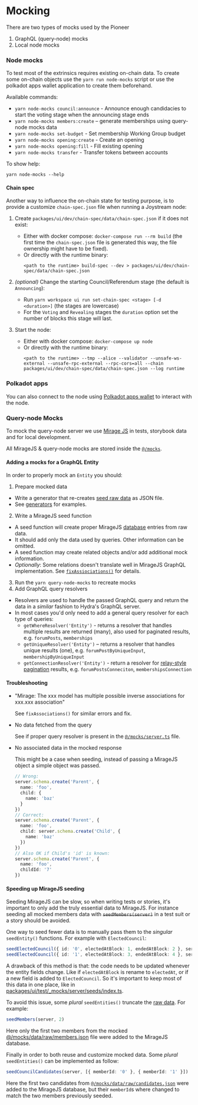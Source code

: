 # Mocking

There are two types of mocks used by the Pioneer

1. GraphQL (query-node) mocks
2. Local node mocks

### Node mocks

To test most of the extrinsics requires existing on-chain data. To create some on-chain objects use the `yarn run node-mocks` script or use the polkadot apps wallet application to create them beforehand.

Available commands:

- `yarn node-mocks council:announce` - Announce enough candidacies to start the voting stage when the announcing stage ends
- `yarn node-mocks members:create` – generate memberships using query-node mocks data
- `yarn node-mocks set-budget` - Set membership Working Group budget
- `yarn node-mocks opening:create` - Create an opening
- `yarn node-mocks opening:fill` - Fill existing opening
- `yarn node-mocks transfer` - Transfer tokens between accounts

To show help:

```shell
yarn node-mocks --help
```

#### Chain spec

Another way to influence the on-chain state for testing purpose, is to provide a customize `chain-spec.json` file when running a Joystream node:

1. Create `packages/ui/dev/chain-spec/data/chain-spec.json` if it does not exist:
   - Either with docker compose: `docker-compose run --rm build` (the first time the `chain-spec.json` file is generated this way, the file ownership might have to be fixed).
   - Or directly with the runtime binary:
      ```shell
      <path to the runtime> build-spec --dev > packages/ui/dev/chain-spec/data/chain-spec.json
      ```

2. _(optional)_ Change the starting Council/Referendum stage (the default is `Announcing`):
   - Run `yarn workspace ui run set-chain-spec <stage> [-d <duration>]` (the stages are lowercase)
   - For the `Voting` and `Revealing` stages the `duration` option set the number of blocks this stage will last.

3. Start the node:
   - Either with docker compose: `docker-compose up node`
   - Or directly with the runtime binary:
      ```shell
      <path to the runtime> --tmp --alice --validator --unsafe-ws-external --unsafe-rpc-external --rpc-cors=all --chain packages/ui/dev/chain-spec/data/chain-spec.json --log runtime
      ```

### Polkadot apps

You can also connect to the node using [Polkadot apps wallet](README.md#connecting-to-the-joystream-node-using-polkadot-app-wallet) to interact with the node.

### Query-node Mocks

To mock the query-node server we use [Mirage JS](https://miragejs.com/) in tests, storybook data and for local development.

All MirageJS & query-node mocks are stored inside the [`@/mocks`](/packages/ui/src/mocks).

#### Adding a mocks for a GraphQL Entity

In order to properly mock an `Entity` you should:

1. Prepare mocked data
* Write a generator that re-creates [seed raw data](/packages/ui/src/mocks/data/raw) as JSON file.
* See [generators](/packages/ui/dev/query-node-mocks/generators) for examples.
2. Write a MirageJS seed function
* A seed function will create proper MirageJS [database](https://miragejs.com/docs/main-concepts/database/) entries from raw data.
* It should add only the data used by queries. Other information can be omitted.
* A seed function may create related objects and/or add additional mock information.
* *Optionally*: Some relations doesn't translate well in MirageJS GraphQL implementation. See [`fixAssiociations()`](https://github.com/Joystream/pioneer/blob/e9e609dadc3c65ed2410c301904836f2868df9dc/packages/ui/src/mocks/server.ts#L27) for details.
3. Run the `yarn query-node-mocks` to recreate mocks
4. Add GraphQL query resolvers
* Resolvers are used to handle the passed GraphQL query and return the data in a _similar_ fashion to Hydra's GraphQL server.
* In most cases you'd only need to add a general query resolver for each type of queries:
  * `getWhereResolver('Entity')` - returns a resolver that handles multiple results are returned (many), also used for paginated results, e.g. `forumPosts`, `memberships`
  * `getUniqueResolver('Entity')` – returns a resolver that handles unique results (one), e.g. `forumPostByUniqueInput`, `membershipByUniqueInput`
  * `getConnectionResolver('Entity')` - return a resolver for [relay-style pagination](https://relay.dev/graphql/connections.htm) results, e.g. `forumPostsConneciton`, `membershipsConnection`

#### Troubleshooting

* "Mirage: The xxx model has multiple possible inverse associations for xxx.xxx association"

  See `fixAssociations()` for similar errors and fix.

* No data fetched from the query

  See if proper query resolver is present in the [`@/mocks/server.ts`](/packages/ui/src/mocks/server.ts) file.

* No associated data in the mocked response

  This might be a case when seeding, instead of passing a MirageJS object a simple object was passed.

  ```ts
  // Wrong:
  server.schema.create('Parent', {
    name: 'foo',
    child: {
      name: 'baz'
    }
  })
  // Correct:
  server.schema.create('Parent', {
    name: 'foo',
    child: server.schema.create('Child', {
      name: 'baz'
    })
  })
  // Also OK if Child's 'id' is known:
  server.schema.create('Parent', {
    name: 'foo',
    childId: '7'
  })
  ```

#### Speeding up MirageJS seeding

Seeding MirageJS can be slow, so when writing tests or stories, it's important to only add the truly essential data to MirageJS. For instance seeding all mocked members data with ~~`seedMembers(server)`~~ in a test suit or a story should be avoided.

One way to seed fewer data is to manually pass them to the _singular_ `seedEntity()` functions. For example with `ElectedCouncil`:

```ts
seedElectedCouncil({ id: '0', electedAtBlock: 1, endedAtBlock: 2 }, server)
seedElectedCouncil({ id: '1', electedAtBlock: 3, endedAtBlock: 4 }, server)
```

A drawback of this method is that: the code needs to be updated whenever the entity fields change. Like if `electedAtBlock` is rename to `electedAt`, or if a new field is added to `ElectedCouncil`. So it's important to keep most of this data in one place, like in [packages/ui/test/_mocks/server/seeds/index.ts](/packages/ui/test/_mocks/server/seeds/index.ts).

To avoid this issue, some _plural_ `seedEntities()` truncate the [raw data](/packages/ui/src/mocks/data/raw). For example:
```ts
seedMembers(server, 2)
```
Here only the first two members from the mocked [@/mocks/data/raw/members.json](/packages/ui/src/mocks/data/raw/members.json) file were added to the MirageJS database.

Finally in order to both reuse and customize mocked data. Some _plural_ `seedEntities()` can be implemented as follow:
```ts
seedCouncilCandidates(server, [{ memberId: '0' }, { memberId: '1' }])
```
Here the first two candidates from [`@/mocks/data/raw/candidates.json`](/packages/ui/src/mocks/data/raw/candidates.json) were added to the MirageJS database, but their `memberId`s where changed to match the two members previously seeded.
